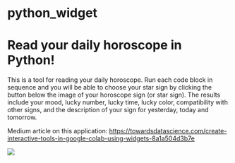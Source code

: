 # python_widget
# Read your daily horoscope in Python!

This is a tool for reading your daily horoscope. Run each code block in sequence and you will be able to choose your star sign by clicking the button below the image of your horoscope sign (or star sign). The results include your mood, lucky number, lucky time, lucky color, compatibility with other signs, and the description of your sign for yesterday, today and tomorrow.

Medium article on this application: https://towardsdatascience.com/create-interactive-tools-in-google-colab-using-widgets-8a1a504d3b7e

![](GIF_Animation.GIF)
